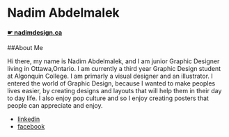 # Nadim Abdelmalek

#### [☛ nadimdesign.ca](https://nadimdesign.ca)

##About Me

Hi there, my name is Nadim Abdelmalek, and I am junior Graphic Designer living in Ottawa,Ontario. I am currently a third year Graphic Design student at Algonquin College. I am primarly a visual designer and an illustrator. I entered the world of Graphic Design, because I wanted to make peoples lives easier, by creating designs and layouts that will help them in their day to day life. I also enjoy pop culture and so I enjoy creating posters that people can appreciate and enjoy.


- [linkedin](https://www.linkedin.com/pub/nadim-abdelmalek/b1/b21/606)
- [facebook](https://www.facebook.com/nadim.abdelmalik)